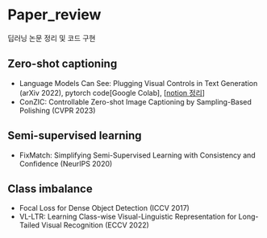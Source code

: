 # Paper_review
딥러닝 논문 정리 및 코드 구현
## Zero-shot captioning
- Language Models Can See: Plugging Visual Controls in Text Generation  (arXiv 2022),  pytorch code[Google Colab], [[notion 정리](https://placid-quark-36d.notion.site/Diffusion-5e281f3c5f3843e0bd007733d6aba03d)]
- ConZIC: Controllable Zero-shot Image Captioning by Sampling-Based Polishing (CVPR 2023)

## Semi-supervised learning
- FixMatch: Simplifying Semi-Supervised Learning with Consistency and Confidence (NeurIPS 2020)

## Class imbalance
- Focal Loss for Dense Object Detection (ICCV 2017)
- VL-LTR: Learning Class-wise Visual-Linguistic Representation for Long-Tailed Visual Recognition (ECCV 2022)
